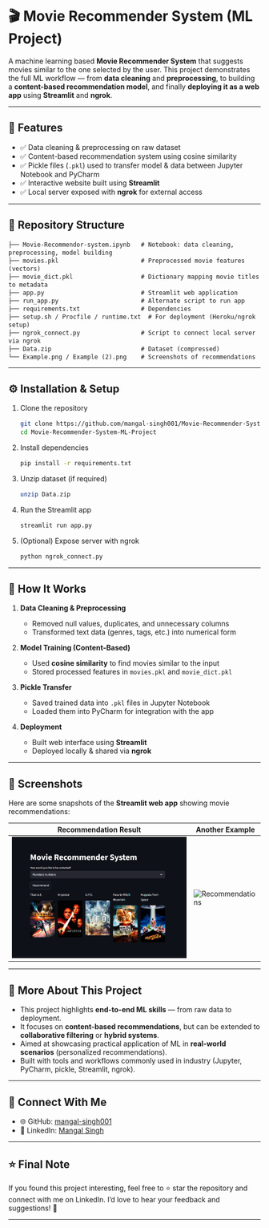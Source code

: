 # 🎬 Movie Recommender System (ML Project)

A machine learning based **Movie Recommender System** that suggests movies similar to the one selected by the user.
This project demonstrates the full ML workflow — from **data cleaning** and **preprocessing**, to building a **content-based recommendation model**, and finally **deploying it as a web app** using **Streamlit** and **ngrok**.

---

## 📌 Features

* ✅ Data cleaning & preprocessing on raw dataset
* ✅ Content-based recommendation system using cosine similarity
* ✅ Pickle files (`.pkl`) used to transfer model & data between Jupyter Notebook and PyCharm
* ✅ Interactive website built using **Streamlit**
* ✅ Local server exposed with **ngrok** for external access

---

## 📂 Repository Structure

```
├── Movie-Recommendor-system.ipynb   # Notebook: data cleaning, preprocessing, model building
├── movies.pkl                       # Preprocessed movie features (vectors)
├── movie_dict.pkl                   # Dictionary mapping movie titles to metadata
├── app.py                           # Streamlit web application
├── run_app.py                       # Alternate script to run app
├── requirements.txt                 # Dependencies
├── setup.sh / Procfile / runtime.txt  # For deployment (Heroku/ngrok setup)
├── ngrok_connect.py                 # Script to connect local server via ngrok
├── Data.zip                         # Dataset (compressed)
└── Example.png / Example (2).png    # Screenshots of recommendations
```

---

## ⚙️ Installation & Setup

1. Clone the repository

   ```bash
   git clone https://github.com/mangal-singh001/Movie-Recommender-System-ML-Project.git
   cd Movie-Recommender-System-ML-Project
   ```

2. Install dependencies

   ```bash
   pip install -r requirements.txt
   ```

3. Unzip dataset (if required)

   ```bash
   unzip Data.zip
   ```

4. Run the Streamlit app

   ```bash
   streamlit run app.py
   ```

5. (Optional) Expose server with ngrok

   ```bash
   python ngrok_connect.py
   ```

---

## 🚀 How It Works

1. **Data Cleaning & Preprocessing**

   * Removed null values, duplicates, and unnecessary columns
   * Transformed text data (genres, tags, etc.) into numerical form

2. **Model Training (Content-Based)**

   * Used **cosine similarity** to find movies similar to the input
   * Stored processed features in `movies.pkl` and `movie_dict.pkl`

3. **Pickle Transfer**

   * Saved trained data into `.pkl` files in Jupyter Notebook
   * Loaded them into PyCharm for integration with the app

4. **Deployment**

   * Built web interface using **Streamlit**
   * Deployed locally & shared via **ngrok**

---

## 🎥 Screenshots

Here are some snapshots of the **Streamlit web app** showing movie recommendations:

| Recommendation Result           | Another Example                         |
| ------------------------------- | --------------------------------------- |
| ![Recommendations](Example.png) | ![Recommendations](Example%20\(2\).png) |

---

## 📌 More About This Project

* This project highlights **end-to-end ML skills** — from raw data to deployment.
* It focuses on **content-based recommendations**, but can be extended to **collaborative filtering** or **hybrid systems**.
* Aimed at showcasing practical application of ML in **real-world scenarios** (personalized recommendations).
* Built with tools and workflows commonly used in industry (Jupyter, PyCharm, pickle, Streamlit, ngrok).

---

## 🔗 Connect With Me

* 🌐 GitHub: [mangal-singh001](https://github.com/mangal-singh001)
* 💼 LinkedIn: [Mangal Singh](https://www.linkedin.com/in/mangal-singh001/)

---

## ⭐ Final Note

If you found this project interesting, feel free to ⭐ star the repository and connect with me on LinkedIn.
I’d love to hear your feedback and suggestions! 🚀

---
